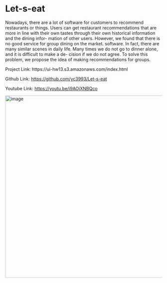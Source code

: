 # Let-s-eat
Nowadays, there are a lot of software for customers to recommend restaurants
or things. Users can get restaurant recommendations that are more in line with
their own tastes through their own historical information and the dining infor-
mation of other users. However, we found that there is no good service for group
dining on the market. software. In fact, there are many similar scenes in daily
life. Many times we do not go to dinner alone, and it is difficult to make a de-
cision if we do not agree. To solve this problem, we propose the idea of making
recommendations for groups.

<p>
  Project Link: https://ui-hw13.s3.amazonaws.com/index.html
  
  
Github Link: https://github.com/yc3993/Let-s-eat
  
  
Youtube Link: https://youtu.be/i9AOjXNBQco
  
  
</p>

<img width="585" alt="image" src="https://user-images.githubusercontent.com/90934485/168951502-3539927c-ab59-4b9e-9c3a-0e633b735c0c.png">
